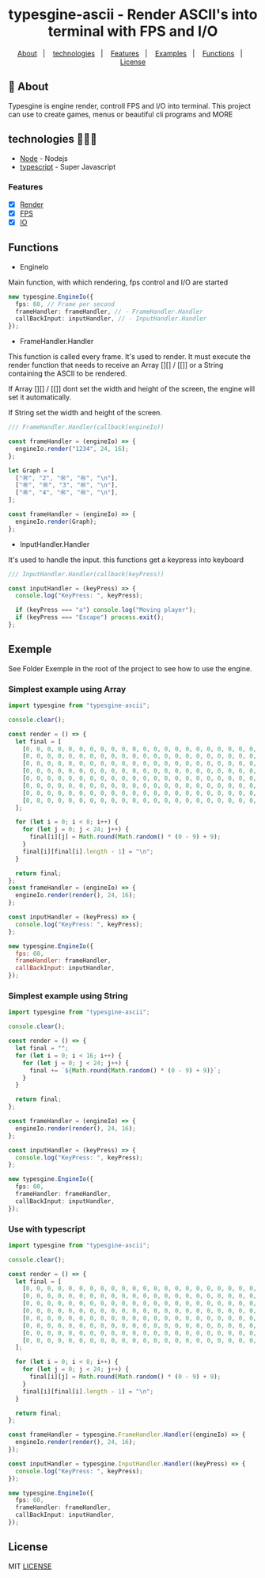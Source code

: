 <h1 align="center">typesgine-ascii - Render ASCII's into terminal with FPS and I/O</h1>

<p align="center">
  <a href="#about">About</a>&nbsp;&nbsp;&nbsp;|&nbsp;&nbsp;&nbsp;
  <a href="#technologies">technologies</a>&nbsp;&nbsp;&nbsp;|&nbsp;&nbsp;&nbsp;
  <a href="#Features">Features</a>&nbsp;&nbsp;&nbsp;|&nbsp;&nbsp;&nbsp;
  <a href="#Examples">Examples</a>&nbsp;&nbsp;&nbsp;|&nbsp;&nbsp;&nbsp;
  <a href="#Funcs">Functions</a>&nbsp;&nbsp;&nbsp;|&nbsp;&nbsp;&nbsp;
  <a href="#license">License</a>
</p>

## :notebook: About

<div id="about"></div>

Typesgine is engine render, controll FPS and I/O into terminal. This project can use to create games, menus or beautiful cli programs and MORE

## technologies 🐱‍🏍🎂

<div id="technologies"></div>

- [Node](http://nodejs.org/) - Nodejs
- [typescript](https://www.typescriptlang.org/) - Super Javascript

### Features

<div id="Features"></div>

- [x] [Render](#render)
- [x] [FPS](#fps)
- [x] [IO](#io)

<div id="Funcs"></div>

## Functions

- EngineIo

Main function, with which rendering, fps control and I/O are started

```typescript
new typesgine.EngineIo({
  fps: 60, // Frame per second
  frameHandler: frameHandler, // - FrameHandler.Handler
  callBackInput: inputHandler, // - InputHandler.Handler
});
```

- FrameHandler.Handler

This function is called every frame. It's used to render.
It must execute the render function that needs to receive an Array [][] / [[]] or a String containing the ASCII to be rendered.

If Array [][] / [[]] dont set the width and height of the screen, the engine will set it automatically.

If String set the width and height of the screen.

```typescript
/// FrameHandler.Handler(callback(engineIo))

const frameHandler = (engineIo) => {
  engineIo.render("1234", 24, 16);
};

let Graph = [
  ["㊗", "2", "㊗", "㊗", "\n"],
  ["㊗", "㊗", "3", "㊗", "\n"],
  ["㊗", "4", "㊗", "㊗", "\n"],
];

const frameHandler = (engineIo) => {
  engineIo.render(Graph);
};
```

- InputHandler.Handler

It's used to handle the input. this functions get a keypress into keyboard

```typescript
/// InputHandler.Handler(callback(keyPress))

const inputHandler = (keyPress) => {
  console.log("KeyPress: ", keyPress);

  if (keyPress === "a") console.log("Moving player");
  if (keyPress === "Escape") process.exit();
};
```

<div id="Examples"></div>

## Exemple

See Folder Exemple in the root of the project to see how to use the engine.

### Simplest example using Array

```javascript
import typesgine from "typesgine-ascii";

console.clear();

const render = () => {
  let final = [
    [0, 0, 0, 0, 0, 0, 0, 0, 0, 0, 0, 0, 0, 0, 0, 0, 0, 0, 0, 0, 0, 0, 0, 0],
    [0, 0, 0, 0, 0, 0, 0, 0, 0, 0, 0, 0, 0, 0, 0, 0, 0, 0, 0, 0, 0, 0, 0, 0],
    [0, 0, 0, 0, 0, 0, 0, 0, 0, 0, 0, 0, 0, 0, 0, 0, 0, 0, 0, 0, 0, 0, 0, 0],
    [0, 0, 0, 0, 0, 0, 0, 0, 0, 0, 0, 0, 0, 0, 0, 0, 0, 0, 0, 0, 0, 0, 0, 0],
    [0, 0, 0, 0, 0, 0, 0, 0, 0, 0, 0, 0, 0, 0, 0, 0, 0, 0, 0, 0, 0, 0, 0, 0],
    [0, 0, 0, 0, 0, 0, 0, 0, 0, 0, 0, 0, 0, 0, 0, 0, 0, 0, 0, 0, 0, 0, 0, 0],
    [0, 0, 0, 0, 0, 0, 0, 0, 0, 0, 0, 0, 0, 0, 0, 0, 0, 0, 0, 0, 0, 0, 0, 0],
    [0, 0, 0, 0, 0, 0, 0, 0, 0, 0, 0, 0, 0, 0, 0, 0, 0, 0, 0, 0, 0, 0, 0, 0],
  ];

  for (let i = 0; i < 8; i++) {
    for (let j = 0; j < 24; j++) {
      final[i][j] = Math.round(Math.random() * (0 - 9) + 9);
    }
    final[i][final[i].length - 1] = "\n";
  }

  return final;
};
const frameHandler = (engineIo) => {
  engineIo.render(render(), 24, 16);
};

const inputHandler = (keyPress) => {
  console.log("KeyPress: ", keyPress);
};

new typesgine.EngineIo({
  fps: 60,
  frameHandler: frameHandler,
  callBackInput: inputHandler,
});
```

### Simplest example using String

```typescript
import typesgine from "typesgine-ascii";

console.clear();

const render = () => {
  let final = "";
  for (let i = 0; i < 16; i++) {
    for (let j = 0; j < 24; j++) {
      final += `${Math.round(Math.random() * (0 - 9) + 9)}`;
    }
  }

  return final;
};

const frameHandler = (engineIo) => {
  engineIo.render(render(), 24, 16);
};

const inputHandler = (keyPress) => {
  console.log("KeyPress: ", keyPress);
};

new typesgine.EngineIo({
  fps: 60,
  frameHandler: frameHandler,
  callBackInput: inputHandler,
});
```

### Use with typescript

```typescript
import typesgine from "typesgine-ascii";

console.clear();

const render = () => {
  let final = [
    [0, 0, 0, 0, 0, 0, 0, 0, 0, 0, 0, 0, 0, 0, 0, 0, 0, 0, 0, 0, 0, 0, 0, 0],
    [0, 0, 0, 0, 0, 0, 0, 0, 0, 0, 0, 0, 0, 0, 0, 0, 0, 0, 0, 0, 0, 0, 0, 0],
    [0, 0, 0, 0, 0, 0, 0, 0, 0, 0, 0, 0, 0, 0, 0, 0, 0, 0, 0, 0, 0, 0, 0, 0],
    [0, 0, 0, 0, 0, 0, 0, 0, 0, 0, 0, 0, 0, 0, 0, 0, 0, 0, 0, 0, 0, 0, 0, 0],
    [0, 0, 0, 0, 0, 0, 0, 0, 0, 0, 0, 0, 0, 0, 0, 0, 0, 0, 0, 0, 0, 0, 0, 0],
    [0, 0, 0, 0, 0, 0, 0, 0, 0, 0, 0, 0, 0, 0, 0, 0, 0, 0, 0, 0, 0, 0, 0, 0],
    [0, 0, 0, 0, 0, 0, 0, 0, 0, 0, 0, 0, 0, 0, 0, 0, 0, 0, 0, 0, 0, 0, 0, 0],
    [0, 0, 0, 0, 0, 0, 0, 0, 0, 0, 0, 0, 0, 0, 0, 0, 0, 0, 0, 0, 0, 0, 0, 0],
  ];

  for (let i = 0; i < 8; i++) {
    for (let j = 0; j < 24; j++) {
      final[i][j] = Math.round(Math.random() * (0 - 9) + 9);
    }
    final[i][final[i].length - 1] = "\n";
  }

  return final;
};

const frameHandler = typesgine.FrameHandler.Handler((engineIo) => {
  engineIo.render(render(), 24, 16);
});

const inputHandler = typesgine.InputHandler.Handler((keyPress) => {
  console.log("KeyPress: ", keyPress);
});

new typesgine.EngineIo({
  fps: 60,
  frameHandler: frameHandler,
  callBackInput: inputHandler,
});
```

## License

<div id="license"></div>

MIT [LICENSE](LICENSE.md)
